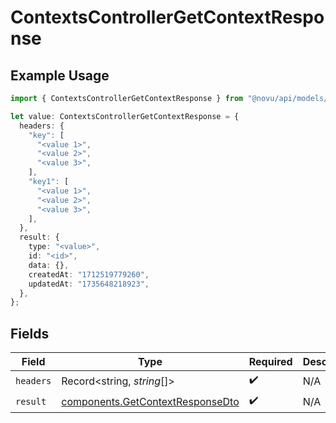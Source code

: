 # ContextsControllerGetContextResponse

## Example Usage

```typescript
import { ContextsControllerGetContextResponse } from "@novu/api/models/operations";

let value: ContextsControllerGetContextResponse = {
  headers: {
    "key": [
      "<value 1>",
      "<value 2>",
      "<value 3>",
    ],
    "key1": [
      "<value 1>",
      "<value 2>",
      "<value 3>",
    ],
  },
  result: {
    type: "<value>",
    id: "<id>",
    data: {},
    createdAt: "1712519779260",
    updatedAt: "1735648218923",
  },
};
```

## Fields

| Field                                                                                | Type                                                                                 | Required                                                                             | Description                                                                          |
| ------------------------------------------------------------------------------------ | ------------------------------------------------------------------------------------ | ------------------------------------------------------------------------------------ | ------------------------------------------------------------------------------------ |
| `headers`                                                                            | Record<string, *string*[]>                                                           | :heavy_check_mark:                                                                   | N/A                                                                                  |
| `result`                                                                             | [components.GetContextResponseDto](../../models/components/getcontextresponsedto.md) | :heavy_check_mark:                                                                   | N/A                                                                                  |